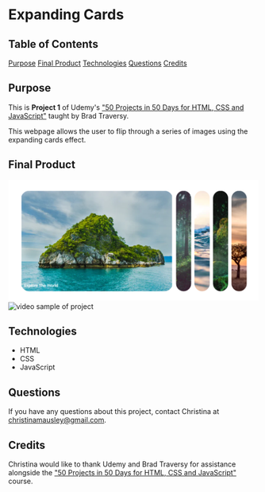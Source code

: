 # Expanding Cards

## Table of Contents

[Purpose](#purpose)
[Final Product](#final-product)
[Technologies](#technologies)
[Questions](#questions)
[Credits](#credits)

## Purpose

This is **Project 1** of Udemy's ["50 Projects in 50 Days for HTML, CSS and JavaScript"](https://www.udemy.com/course/50-projects-50-days/learn/lecture/23595208#overview) taught by Brad Traversy.

This webpage allows the user to flip through a series of images using the expanding cards effect.

## Final Product

![sample of project](./attachments/Capture1.PNG)
![video sample of project](./attachments/Expanding-Cards-Work-Microsoft-E.gif)

## Technologies

- HTML
- CSS
- JavaScript

## Questions

If you have any questions about this project, contact Christina at christinamausley@gmail.com.

## Credits

Christina would like to thank Udemy and Brad Traversy for assistance alongside the ["50 Projects in 50 Days for HTML, CSS and JavaScript"](https://www.udemy.com/course/50-projects-50-days/learn/lecture/23595208#overview) course.
